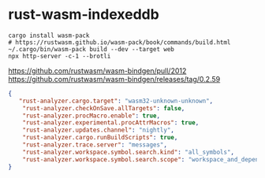 # rust-wasm-indexeddb

```
cargo install wasm-pack
# https://rustwasm.github.io/wasm-pack/book/commands/build.html
~/.cargo/bin/wasm-pack build --dev --target web
npx http-server -c-1 --brotli
```

https://github.com/rustwasm/wasm-bindgen/pull/2012
https://github.com/rustwasm/wasm-bindgen/releases/tag/0.2.59

```json
{
   "rust-analyzer.cargo.target": "wasm32-unknown-unknown",
    "rust-analyzer.checkOnSave.allTargets": false,
    "rust-analyzer.procMacro.enable": true,
    "rust-analyzer.experimental.procAttrMacros": true,
    "rust-analyzer.updates.channel": "nightly",
    "rust-analyzer.cargo.runBuildScripts": true,
    "rust-analyzer.trace.server": "messages",
    "rust-analyzer.workspace.symbol.search.kind": "all_symbols",
    "rust-analyzer.workspace.symbol.search.scope": "workspace_and_dependencies"
}
```